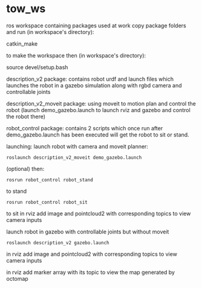 # tow_ws
ros workspace containing packages used at work
copy package folders and run (in workspace's directory):
  
  catkin_make
  
to make the workspace then (in workspace's directory):

  source devel/setup.bash

description_v2 package: contains robot urdf and launch files which launches the robot in a gazebo simulation along with rgbd camera and controllable joints

description_v2_moveit package: using moveit to motion plan and control the robot (launch demo_gazebo.launch to launch rviz and gazebo and control the robot there)

robot_control package: contains 2 scripts which once run after demo_gazebo.launch has been executed will get the robot to sit or stand.

launching:
  launch robot with camera and moveit planner:
  
    roslaunch description_v2_moveit demo_gazebo.launch
    
(optional) then:

    rosrun robot_control robot_stand
to stand

    rosrun robot_control robot_sit
    
to sit
in rviz add image and pointcloud2 with corresponding topics to view camera inputs
    
launch robot in gazebo with controllable joints but without moveit 

    roslaunch description_v2 gazebo.launch
    
  in rviz add image and pointcloud2 with corresponding topics to view camera inputs
  
  in rviz add marker array with its topic to view the map generated by octomap
